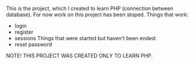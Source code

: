 This is the project, which I created to learn PHP (connection between database). For now work on this project has been stoped.
Things that work:
- login
- register
- sessions
Things that were started but haven't been ended:
- reset password

NOTE!
THIS PROJECT WAS CREATED ONLY TO LEARN PHP. 
